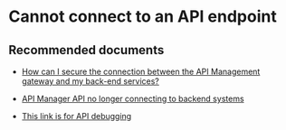 <properties
    pageTitle="Cannot connect to an API endpoint"
    description="Cannot connect to an API endpoint"
    service="microsoft.apim"
    resource="apimanagement"
    authors="jtwalters25"
    displayOrder="16"
    selfHelpType="generic"
    supportTopicIds="32318288"
    resourceTags=""
    productPesIds="15551"
    cloudEnvironments="public"
/>

# Cannot connect to an API endpoint

## **Recommended documents**
* [How can I secure the connection between the API Management gateway and my back-end services?](https://docs.microsoft.com/en-us/azure/api-management/api-management-faq) 
	
* [API Manager API no longer connecting to backend systems](https://social.msdn.microsoft.com/Forums/azure/en-US/6d3e9b1c-308d-4d5d-a972-4ff32a7ce290/api-manager-api-no-longer-connecting-to-backend-systems?forum=azureapimgmt)

* [This link is for API debugging ](https://docs.microsoft.com/en-us/azure/api-management/api-management-howto-api-inspector)


